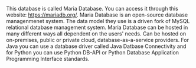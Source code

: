 This database is called Maria Database. You can access it through this website: https://mariadb.org/. Maria Database is an open-source database managenmenet system. The data model they use is a driven fork of MySQL relational database management system. Maria Database can be hosted in many different ways all dependent on the users' needs. Can be hosted on on-premises, public or private cloud, database-as-a-service providers. For Java you can use a database driver called Java Datbase Connectivity and for Python you can use Python DB-API or Python Database Application Programming Interface standards. 

